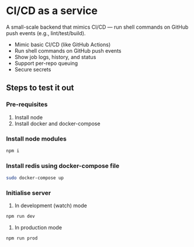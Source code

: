 # CI/CD as a service

A small-scale backend that mimics CI/CD — run shell commands on GitHub push events (e.g., lint/test/build).

* Mimic basic CI/CD (like GitHub Actions)
* Run shell commands on GitHub push events
* Show job logs, history, and status
* Support per-repo queuing
* Secure secrets

## Steps to test it out

### Pre-requisites

1. Install node
2. Install docker and docker-compose

### Install node modules

```sh
npm i
```

### Install redis using docker-compose file

```sh
sudo docker-compose up
```

### Initialise server

1. In development (watch) mode

```sh
npm run dev
```

1. In production mode

```sh
npm run prod
```